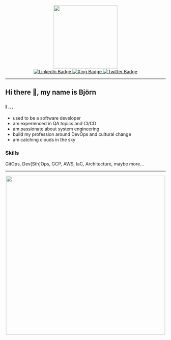 <div id="header" align="center">
  <img src="https://media.giphy.com/media/t3gLRCZ9uIX1quHd98/giphy.gif" width="200"/>
  <div id="badges">
  <a href="https://www.linkedin.com/in/bjoern-jessen-noak-98530094/">
    <img src="https://img.shields.io/badge/LinkedIn-blue?style=for-the-badge&logo=linkedin&logoColor=white" alt="LinkedIn Badge"/>
  </a>
  <a href="https://www.xing.com/profile/Bjoern_JessenNoak/cv">
    <img src="https://img.shields.io/badge/Xing-green?logo=xing&logoColor=white&style=for-the-badge" alt="Xing Badge"/>
  </a>
  <a href="https://twitter.com/MordorBernd">
    <img src="https://img.shields.io/badge/Twitter-blue?style=for-the-badge&logo=twitter&logoColor=white" alt="Twitter Badge"/>
  </a>
</div>
  <img src="https://komarev.com/ghpvc/?username=oswalya&style=flat-square&color=blue" alt=""/>
</div>

---

## Hi there 👋, my name is Björn
  
### I ...

- used to be a software developer
- am experienced in QA topics and CI/CD
- am passionate about system engineering
- build my profession around DevOps and cultural change
- am catching clouds in the sky

### Skills

GitOps, Dev[Sth]Ops, GCP, AWS, IaC, Architecture, maybe more...

---

<div id="footer" align="center">
  <img src="https://github-readme-stats.vercel.app/api?username=oswalya&show_icons=true" width="500"/>
</div>

